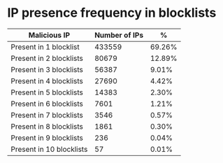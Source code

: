 # IP presence frequency in blocklists
| Malicious IP | Number of IPs | % |
|----|----|----|
| Present in 1 blocklist | 433559 | 69.26% |
| Present in 2 blocklists | 80679 | 12.89% |
| Present in 3 blocklists | 56387 | 9.01% |
| Present in 4 blocklists | 27690 | 4.42% |
| Present in 5 blocklists | 14383 | 2.30% |
| Present in 6 blocklists | 7601 | 1.21% |
| Present in 7 blocklists | 3546 | 0.57% |
| Present in 8 blocklists | 1861 | 0.30% |
| Present in 9 blocklists | 236 | 0.04% |
| Present in 10 blocklists | 57 | 0.01% |
